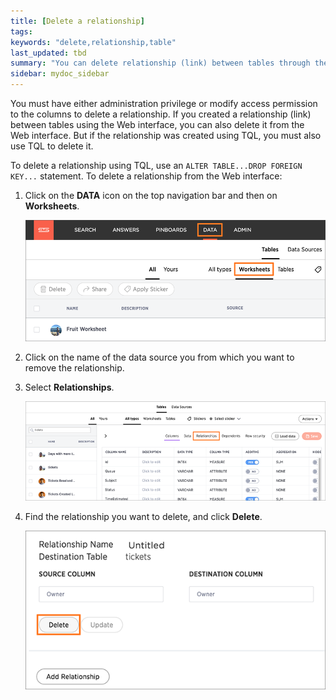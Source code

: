 ```yaml
---
title: [Delete a relationship]
tags:
keywords: "delete,relationship,table"
last_updated: tbd
summary: "You can delete relationship (link) between tables through the application or TQL."
sidebar: mydoc_sidebar
---
```

You must have either administration privilege or modify access permission to the columns to delete a relationship. If you created a relationship (link) between tables using the Web interface, you can also delete it from the Web interface. But if the relationship was created using TQL, you must also use TQL to delete it.

To delete a relationship using TQL, use an `ALTER TABLE...DROP FOREIGN KEY...` statement. To delete a relationship from the Web interface:

1. Click on the **DATA** icon on the top navigation bar and then on **Worksheets**.

    ![](/pages/images/data_icon_and_worksheets.png)

2. Click on the name of the data source you from which you want to remove the relationship.
3.  Select **Relationships**.

     ![](/pages/images/select_relationships.png "Select Relationships")

4. Find the relationship you want to delete, and click **Delete**.

     ![](/pages/images/relationship_delete.png "Delete a relationship")
